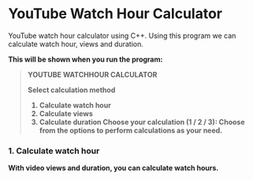 # YouTube Watch Hour Calculator
YouTube watch hour calculator using C++. Using this program we can calculate watch hour, views and duration.

<b>This will be shown when you run the program:<b>
>YOUTUBE WATCHHOUR CALCULATOR 
>
>Select calculation method 
>1. Calculate watch hour
>2. Calculate views
>3. Calculate duration
>Choose your calculation (1 / 2 / 3): 
Choose from the options to perform calculations as your need.

### 1. Calculate watch hour
  With video views and duration, you can calculate watch hours.

